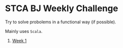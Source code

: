 # STCA BJ Weekly Challenge

Try to solve probolems in a functional way (if possible).

Mainly uses `Scala`.


1. [Week 1](https://github.com/Somainer/stca-weekly-challenge/tree/master/week1)